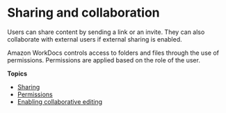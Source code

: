 # Sharing and collaboration<a name="share_collab"></a>

Users can share content by sending a link or an invite\. They can also collaborate with external users if external sharing is enabled\.

Amazon WorkDocs controls access to folders and files through the use of permissions\. Permissions are applied based on the role of the user\.

**Topics**
+ [Sharing](sharing.md)
+ [Permissions](permissions.md)
+ [Enabling collaborative editing](collab-editing.md)